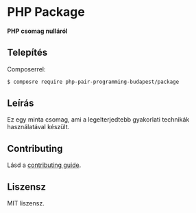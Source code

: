 # PHP Package

**PHP csomag nulláról**


## Telepítés

Composerrel:

``` bash
$ composre require php-pair-programming-budapest/package
```

## Leírás

Ez egy minta csomag, ami a legelterjedtebb gyakorlati technikák használatával készült.


## Contributing

Lásd a [contributing guide](CONTRIBUTING.md).


## Liszensz

MIT liszensz.
